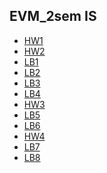 ## EVM_2sem IS
- [HW1](https://github.com/necha143/EVM_2sem/blob/main/pdfs/Нечаев%20Александр_M3111_ДЗ1.pdf) </br>
- [HW2](https://github.com/necha143/EVM_2sem/blob/main/pdfs/Нечаев%20Александр_M3111_ДЗ2.pdf) </br>
- [LB1](https://github.com/necha143/EVM_2sem/blob/main/pdfs/Нечаев%20Александр_M3111_ЛР1.pdf) </br>
- [LB2](https://github.com/necha143/EVM_2sem/blob/main/pdfs/Нечаев%20Александр_M3111_ЛР2.pdf) </br>
- [LB3](https://github.com/necha143/EVM_2sem/blob/main/pdfs/Нечаев%20Александр_M3111_ЛР3.pdf) </br>
- [LB4](https://github.com/necha143/EVM_2sem/blob/main/pdfs/Нечаев%20Александр_M3111_ЛР4.pdf) </br>
- [HW3](https://github.com/necha143/EVM_2sem/blob/main/pdfs/Нечаев%20Александр_M3111_ДЗ3.pdf) </br>
- [LB5](https://github.com/necha143/EVM_2sem/blob/main/pdfs/Нечаев%20Александр_M3111_ЛР5.pdf) </br>
- [LB6](https://github.com/necha143/EVM_2sem/blob/main/pdfs/Нечаев%20Александр_M3111_ЛР6.pdf) </br>
- [HW4](https://github.com/necha143/EVM_2sem/blob/main/pdfs/Нечаев%20Александр_M3111_ДЗ4.pdf) </br>
- [LB7](https://github.com/necha143/EVM_2sem/blob/main/pdfs/Нечаев%20Александр_M3111_ЛР7.pdf) </br>
- [LB8](https://github.com/necha143/EVM_2sem/blob/main/pdfs/Нечаев%20Александр_M3111_ЛР8.pdf) </br>
